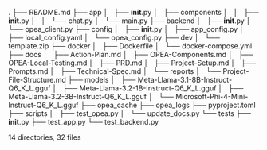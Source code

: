 .
├── README.md
├── app
│   ├── __init__.py
│   ├── components
│   │   ├── __init__.py
│   │   └── chat.py
│   └── main.py
├── backend
│   ├── __init__.py
│   └── opea_client.py
├── config
│   ├── __init__.py
│   ├── app_config.py
│   ├── local_config.yaml
│   └── opea_config.py
├── dev
│   └── template.zip
├── docker
│   ├── Dockerfile
│   └── docker-compose.yml
├── docs
│   ├── Action-Plan.md
│   ├── OPEA-Components.md
│   ├── OPEA-Local-Testing.md
│   ├── PRD.md
│   ├── Project-Setup.md
│   ├── Prompts.md
│   ├── Technical-Spec.md
│   └── reports
│       └── Project-File-Structure.md
├── models
│   ├── Meta-Llama-3.1-8B-Instruct-Q6_K_L.gguf
│   ├── Meta-Llama-3.2-1B-Instruct-Q6_K_L.gguf
│   ├── Meta-Llama-3.2-3B-Instruct-Q6_K_L.gguf
│   └── Microsoft-Phi-4-Mini-Instruct-Q6_K_L.gguf
├── opea_cache
├── opea_logs
├── pyproject.toml
├── scripts
│   ├── test_opea.py
│   └── update_docs.py
└── tests
    ├── __init__.py
    ├── test_app.py
    └── test_backend.py

14 directories, 32 files
